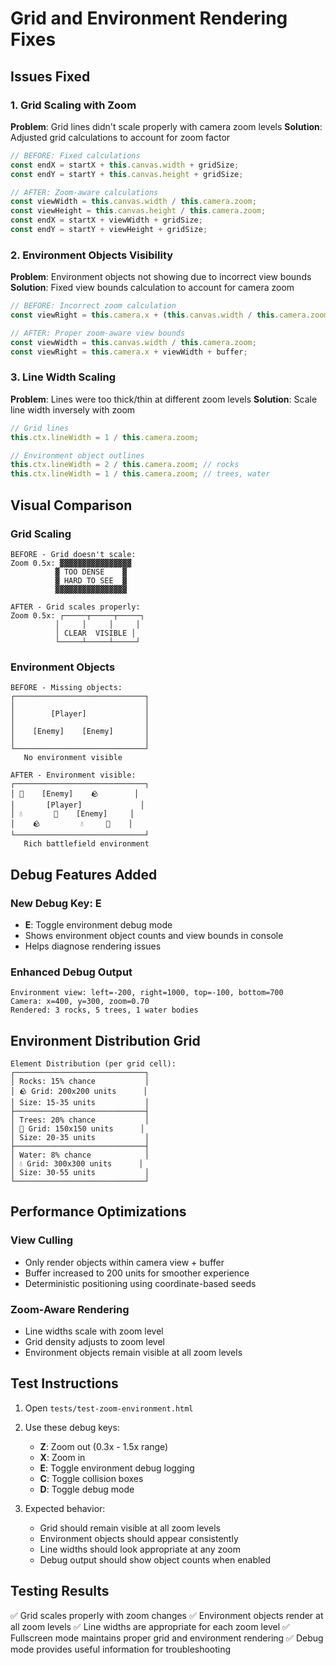 # Grid and Environment Rendering Fixes

## Issues Fixed

### 1. Grid Scaling with Zoom
**Problem**: Grid lines didn't scale properly with camera zoom levels
**Solution**: Adjusted grid calculations to account for zoom factor

```javascript
// BEFORE: Fixed calculations
const endX = startX + this.canvas.width + gridSize;
const endY = startY + this.canvas.height + gridSize;

// AFTER: Zoom-aware calculations
const viewWidth = this.canvas.width / this.camera.zoom;
const viewHeight = this.canvas.height / this.camera.zoom;
const endX = startX + viewWidth + gridSize;
const endY = startY + viewHeight + gridSize;
```

### 2. Environment Objects Visibility
**Problem**: Environment objects not showing due to incorrect view bounds
**Solution**: Fixed view bounds calculation to account for camera zoom

```javascript
// BEFORE: Incorrect zoom calculation
const viewRight = this.camera.x + (this.canvas.width / this.camera.zoom) + 100;

// AFTER: Proper zoom-aware view bounds
const viewWidth = this.canvas.width / this.camera.zoom;
const viewRight = this.camera.x + viewWidth + buffer;
```

### 3. Line Width Scaling
**Problem**: Lines were too thick/thin at different zoom levels
**Solution**: Scale line width inversely with zoom

```javascript
// Grid lines
this.ctx.lineWidth = 1 / this.camera.zoom;

// Environment object outlines
this.ctx.lineWidth = 2 / this.camera.zoom; // rocks
this.ctx.lineWidth = 1 / this.camera.zoom; // trees, water
```

## Visual Comparison

### Grid Scaling
```
BEFORE - Grid doesn't scale:
Zoom 0.5x: ▓▓▓▓▓▓▓▓▓▓▓▓▓▓▓▓
          ▓ TOO DENSE    ▓
          ▓ HARD TO SEE  ▓
          ▓▓▓▓▓▓▓▓▓▓▓▓▓▓▓▓

AFTER - Grid scales properly:
Zoom 0.5x: ┌─────┬─────┬─────┐
          │     │     │     │
          │ CLEAR  VISIBLE │
          └─────┴─────┴─────┘
```

### Environment Objects
```
BEFORE - Missing objects:
┌─────────────────────────────┐
│                             │
│        [Player]             │
│                             │
│    [Enemy]    [Enemy]       │
│                             │
└─────────────────────────────┘
   No environment visible

AFTER - Environment visible:
┌─────────────────────────────┐
│ 🌲    [Enemy]    🪨        │
│       [Player]             │
│ 💧       🌲    [Enemy]     │
│    🪨         💧     🌲    │
└─────────────────────────────┘
   Rich battlefield environment
```

## Debug Features Added

### New Debug Key: E
- **E**: Toggle environment debug mode
- Shows environment object counts and view bounds in console
- Helps diagnose rendering issues

### Enhanced Debug Output
```
Environment view: left=-200, right=1000, top=-100, bottom=700
Camera: x=400, y=300, zoom=0.70
Rendered: 3 rocks, 5 trees, 1 water bodies
```

## Environment Distribution Grid
```
Element Distribution (per grid cell):
┌─────────────────────────────┐
│ Rocks: 15% chance           │
│ 🪨 Grid: 200x200 units      │
│ Size: 15-35 units           │
├─────────────────────────────┤
│ Trees: 20% chance           │
│ 🌲 Grid: 150x150 units      │
│ Size: 20-35 units           │
├─────────────────────────────┤
│ Water: 8% chance            │
│ 💧 Grid: 300x300 units      │
│ Size: 30-55 units           │
└─────────────────────────────┘
```

## Performance Optimizations

### View Culling
- Only render objects within camera view + buffer
- Buffer increased to 200 units for smoother experience
- Deterministic positioning using coordinate-based seeds

### Zoom-Aware Rendering
- Line widths scale with zoom level
- Grid density adjusts to zoom level
- Environment objects remain visible at all zoom levels

## Test Instructions

1. Open `tests/test-zoom-environment.html`
2. Use these debug keys:
   - **Z**: Zoom out (0.3x - 1.5x range)
   - **X**: Zoom in
   - **E**: Toggle environment debug logging
   - **C**: Toggle collision boxes
   - **D**: Toggle debug mode

3. Expected behavior:
   - Grid should remain visible at all zoom levels
   - Environment objects should appear consistently
   - Line widths should look appropriate at any zoom
   - Debug output should show object counts when enabled

## Testing Results

✅ Grid scales properly with zoom changes
✅ Environment objects render at all zoom levels
✅ Line widths are appropriate for each zoom level
✅ Fullscreen mode maintains proper grid and environment rendering
✅ Debug mode provides useful information for troubleshooting